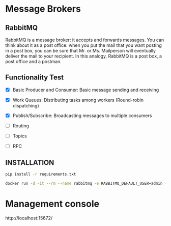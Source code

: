# Message Brokers

## RabbitMQ

RabbitMQ is a message broker: it accepts and forwards messages. You can think about it as a post office: when you put the mail that you want posting in a post box, you can be sure that Mr. or Ms. Mailperson will eventually deliver the mail to your recipient. In this analogy, RabbitMQ is a post box, a post office and a postman.



## Functionality Test
- [x] Basic Producer and Consumer: Basic message sending and receiving
- [x] Work Queues: Distributing tasks among workers (Round-robin dispatching)
- [x] Publish/Subscribe: Broadcasting messages to multiple consumers
- [ ] Routing
- [ ] Topics
- [ ] RPC


## INSTALLATION

```bash
pip install -r requirements.txt
```

```bash
docker run -d -it --rm --name rabbitmq -e RABBITMQ_DEFAULT_USER=admin -e RABBITMQ_DEFAULT_PASS=1234 -p 5672:5672 -p 15672:15672 rabbitmq:3.13-management
```




# Management console
http://localhost:15672/